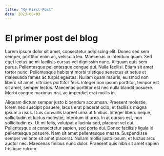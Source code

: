 ```yaml
---
title: "My-First-Post"
date: 2023-06-03
---
```


# El primer post del blog

Lorem ipsum dolor sit amet, consectetur adipiscing elit. Donec sed sem semper, porttitor enim ac, vehicula leo. Maecenas in interdum quam. Sed eget lectus ac mi facilisis cursus vel dignissim nunc. Aliquam quis sem purus. Pellentesque pellentesque congue dui. Nulla facilisi. Etiam sit amet tortor nunc. Pellentesque habitant morbi tristique senectus et netus et malesuada fames ac turpis egestas. Nullam quam mauris, euismod non libero sit amet, ultricies porttitor felis. Integer non ipsum porttitor, tempor est sit amet, semper lectus. Maecenas porttitor est nec nulla blandit posuere. Morbi congue maximus nisi, ac imperdiet erat mollis in. 

Aliquam dictum semper justo bibendum accumsan. Praesent molestie, lorem nec suscipit posuere, lacus erat placerat odio, et facilisis magna ipsum a risus. Duis convallis laoreet urna ut finibus. Integer libero neque, sollicitudin et luctus molestie, interdum id urna. In at cursus est, non sollicitudin ex. Ut mi felis, volutpat a lacinia sed, placerat vel dui. Pellentesque at consectetur sapien, sed porta dui. Donec facilisis ligula id pellentesque posuere. Nam sit amet pellentesque massa. Suspendisse semper vel ante sit amet placerat. Nullam mollis justo ipsum, et luctus arcu auctor nec. Maecenas finibus nunc dolor. Praesent quis nibh sit amet sapien tristique rutrum. 
